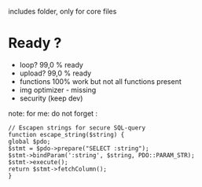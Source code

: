 includes folder, only for core files
# Ready ?
- loop?  99,0 % ready
- upload? 99,0 % ready
- functions 100% work but not all functions present
- img optimizer - missing
- security (keep dev) 


note: for me:  do not forget : 

    // Escapen strings for secure SQL-query
    function escape_string($string) {
    global $pdo;
    $stmt = $pdo->prepare("SELECT :string");
    $stmt->bindParam(':string', $string, PDO::PARAM_STR);
    $stmt->execute();
    return $stmt->fetchColumn();
    }
